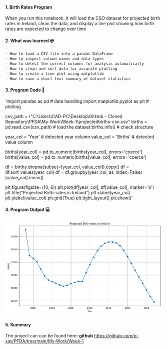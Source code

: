 #### 1. Birth Rates Program

When you run this notebook, it will load the CSO dataset for projected birth rates in Ireland, clean the data, and display a line plot showing how birth rates are expected to change over time


#### 2. What was learned :cd:
    - How to load a CSV file into a pandas DataFrame
    - How to inspect column names and data types
    - How to detect the correct columns for analysis automatically
    - How to clean and sort data for accurate plotting
    - How to create a line plot using matplotlib
    - How to save a short text summary of dataset statistics


#### 3. Program Code :floppy_disk:

'import pandas as pd                              # data handling
import matplotlib.pyplot as plt                   # plotting

csv_path = r"C:\Users\CAD-PC\Desktop\GitHub - Cloned Repository\PFDA\My-Work\Week-1\projectedbirths-cso.csv"
births = pd.read_csv(csv_path)                    # load the dataset
births.info()                                     # check structure

year_col = 'Year'                                 # detected year column
value_col = 'Births'                              # detected value column

births[year_col] = pd.to_numeric(births[year_col], errors='coerce')
births[value_col] = pd.to_numeric(births[value_col], errors='coerce')

df = births.dropna(subset=[year_col, value_col]).copy()
df = df.sort_values(year_col)
df = df.groupby(year_col, as_index=False)[value_col].mean()

plt.figure(figsize=(10, 6))
plt.plot(df[year_col], df[value_col], marker='o')
plt.title("Projected Birth-rates in Ireland")
plt.xlabel(year_col)
plt.ylabel(value_col)
plt.grid(True)
plt.tight_layout()
plt.show()' 


#### 4. Program Output :computer:

![Image showing the output of the program](/My-Work/Week-1/Figure_1.png)


#### 5. Summary

The project can can be found here: **github** <https://github.com/p-sav/PFDA/tree/main/My-Work/Week-1>


